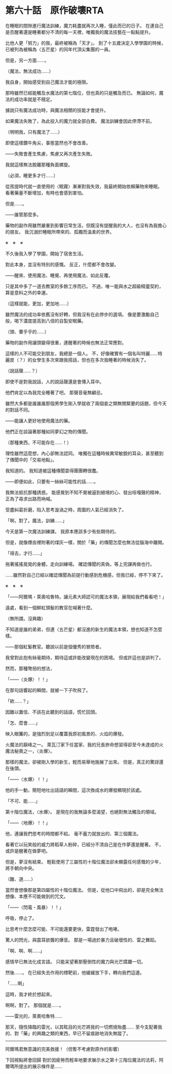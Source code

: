 # 第六十話　原作破壞RTA

在睡眠的間隙進行魔法訓練，魔力耗盡就再次入睡，僅此而已的日子。
在連自己是否醒著還是睡著都分不清的每一天裡，唯獨我的魔法技藝在一點點提升。

比他人更「努力」的我，最終被稱為「天才」。
到了十五歲決定入學學園的時候，已被列為被稱為〈五芒星〉的同年代頂尖集團的一員。

但是，另一方面……。

（魔法，無法成功……）

我自身，開始感受到自己魔法才能的極限。

那時雖然已經能觸及水魔法的第七階位，但也真的只是觸及而已。
無論如何，魔法的成功率就是不穩定。

據說只有魔法成功時，與魔法相關的技能才會提升。

如果魔法失敗了，為此投入的魔力就全部白費。
魔法訓練會因此停滯不前。

（明明我，只有魔法了……）

即使這樣鑽牛角尖，事態當然也不會改善。

――失敗會產生焦慮，焦慮又再次產生失敗。

我就這樣無法脫離那種負面螺旋。

（必須，睡更多才行……）

從孩提時代就一直使用的〈眠霧〉漸漸對我失效，我最終開始依賴藥物來睡眠。
看著藥量不斷增加，有時也會感到害怕。

但是……。

――誰管那麼多。

藥物的副作用雖然嚴重到影響日常生活，但既沒有提醒我的大人，也沒有為我擔心的朋友。
我沉溺於睡眠所帶來的、孤獨而溫柔的世界。

※　※　※

不久後我入學了學園，開始了宿舍生活。

對此本身，並沒有特別的感慨。
反正，什麼都不會改變。

――醒來、使用魔法、睡覺、再使用魔法、如此反覆。

只是其中多了一道去教室的多餘工序而已。
不過，唯一能與水之超級精靈契約，算是意料之外的幸運。

（這樣就能，更加，更加地……）

雖然魔法的成功率依舊沒有好轉，但我沒有在此停步的選項。
像是要激勵自己般，喝下濃度提高到八倍的自製安眠藥。

（頭、暈乎乎的……）

藥物的副作用讓頭變得很重，連醒著的時候也無法正常應對。

這樣的人不可能交到朋友，我總是一個人。
不，好像確實有一個名叫特麗……特麗皮（？）的女學生多次來跟我搭話，但也在多次我睡著的時候消失了。

（說話聲……？）

即使不是對我說話，人的說話聲還是會傳入耳中。

他們肯定以為我完全睡著了吧。
那聲音毫無顧忌。

雖然大多都是誰誰誰那個男學生剛入學就收了兩個妾之類無關緊要的話題，但今天的對話不同。

――能讓人更好地使用魔法的藥。

他們正在談論著那種如同夢幻之物的傳聞。

（那種東西，不可能存在……！）

理性雖然這麼想，內心卻無法認同。
唯獨在這種時候異常敏銳的耳朵，甚至聽到了傳聞中的「交易地點」。

我知道的。
我知道被這種傳聞耍得團團轉很蠢。

――即便如此，只要有一絲絲可能性的話……。

我無法抵抗那種誘惑。
能感覺到不知不覺被逼到絕境的心、發出吱嘎聲的精神，正為了尋求出路而吶喊。

受盡糾葛折磨，陷入思考漩渦之時，周圍的人氣已經消失了。

「啊，對了。魔法，訓練……」

今天是第一次魔法訓練課。
我原本應該多少有些期待的。

但是，就像煙囪裡附著的煤灰一樣，關於「藥」的傳聞怎麼也無法從腦海中離開。

「得去，才行……」

拖著搖搖晃晃的身體，走向訓練場。
確認傳聞的真偽，等上完課再做也行。

……雖然對自己已經以確認傳聞為前提行動感到危機感，但我已經，停不下來了。

※　※　※

「――阿爾瑪・萊奧哈魯特。讓元素大師認可的魔法本領，展現給我們看看吧！」

遠處，看到一個鮮紅頭髮的教官在喊著什麼。

（無所謂。沒興趣）

不知道是誰的弟弟，但連〈五芒星〉都沒進的新生的魔法本領，想也知道不怎麼樣。

――那個紅髮教官。聽說以前是個優秀的冒險者。

我曾對此抱有絲毫期待，期待這或許能改變現在的困境。
但或許這也是誤判了。

然而，那種彆扭的想法，

「――〈炎爆〉！！」

在那句話響起的瞬間，就被一下子吹飛了。

「欸……？」

因難以置信、不該在此聽到的話語，慌忙回頭。

「怎、麼會……」

映入眼簾的，是強烈到足以覆蓋我原初風景的、火焰的爆發。

火魔法的巔峰之一。
萊瓦汀家下任當家、我的兄長拚命想習得卻至今未達成的火魔法秘奧之一，〈炎爆〉。

那樣的魔法，卻被剛入學的新生，輕而易舉地施展了出來。
但是，真正的驚訝還在後頭。

「――〈水爆〉！！」

他的手一動，簡短地吐出話語的瞬間，這次換成水的爆發顯現於該處。

「不可、能……」

第十階位魔法，〈水爆〉。
是現在的我無論多麼渴望，也絕對無法觸及的領域。

「――〈地爆〉！！」

他，連讓我們思考的時間都不給。
毫不蓄力就放出的、第三個魔法。

看著它以玩笑般的威力將稻草人粉碎，已經分不清自己是在作夢還是醒著。
不，或許是醒著在做夢吧。

但是，夢沒有結束。
輕鬆使用了三屬性的十階位魔法卻未顯露任何感慨的少年，將手朝向中央。

（難、道……）

當然會想像那是第四屬性的十階位魔法。
但是，從他口中飛出的，卻是完全無法想像、本應不可能做到的咒文。

「――〈閃電・風暴〉！！」

呼吸，停止了。

比思考什麼怎麼可能、不可能還要更快，雷霆發出了咆哮。

驚人的閃光，與震耳欲聾的爆音。
那是一場過於暴力且破壞性的、雷之舞蹈。

「啊、啊、啊……」

感情早已無法化成言語。
只能呆望著那壓倒性的魔力與光芒蹂躪一切。

然後……。
在已經失去作用的標靶前，他緩緩放下手，轉向我們這邊。

「……啊」

這時，我才終於想起來。

啊啊，對了。
那個就是……。

――雷光的，萊奧哈魯特……

那天，隨性降臨的雷光，以其眩目的光芒將我的一切燃燒殆盡……
至今支配著我的、對「藥」的興趣之類的東西，早已不留痕跡地消失無蹤了。

---

阿爾瑪君無意識的完美救援！（但暫不考慮對原作的影響）


下回視點將會回歸
對於因疲勞而輕率地要求展示水之第十三階位魔法的法莉，阿爾瑪所提出的展示條件是……